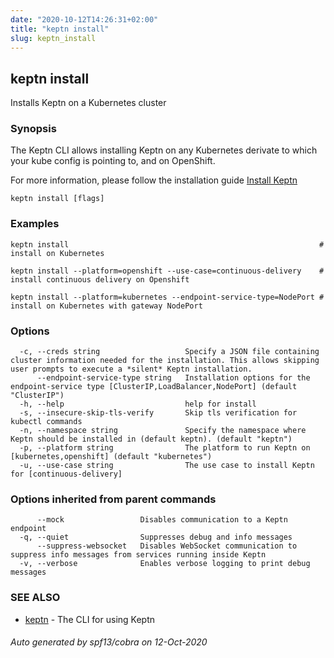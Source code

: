 ```yaml
---
date: "2020-10-12T14:26:31+02:00"
title: "keptn install"
slug: keptn_install
---
```

## keptn install

Installs Keptn on a Kubernetes cluster

### Synopsis

The Keptn CLI allows installing Keptn on any Kubernetes derivate to which your kube config is pointing to, and on OpenShift.

For more information, please follow the installation guide [Install Keptn](https://keptn.sh/docs/0.7.x/operate/install/#install-keptn)


```
keptn install [flags]
```

### Examples

```
keptn install                                                        # install on Kubernetes

keptn install --platform=openshift --use-case=continuous-delivery    # install continuous delivery on Openshift

keptn install --platform=kubernetes --endpoint-service-type=NodePort # install on Kubernetes with gateway NodePort

```

### Options

```
  -c, --creds string                   Specify a JSON file containing cluster information needed for the installation. This allows skipping user prompts to execute a *silent* Keptn installation.
      --endpoint-service-type string   Installation options for the endpoint-service type [ClusterIP,LoadBalancer,NodePort] (default "ClusterIP")
  -h, --help                           help for install
  -s, --insecure-skip-tls-verify       Skip tls verification for kubectl commands
  -n, --namespace string               Specify the namespace where Keptn should be installed in (default keptn). (default "keptn")
  -p, --platform string                The platform to run Keptn on [kubernetes,openshift] (default "kubernetes")
  -u, --use-case string                The use case to install Keptn for [continuous-delivery]
```

### Options inherited from parent commands

```
      --mock                 Disables communication to a Keptn endpoint
  -q, --quiet                Suppresses debug and info messages
      --suppress-websocket   Disables WebSocket communication to suppress info messages from services running inside Keptn
  -v, --verbose              Enables verbose logging to print debug messages
```

### SEE ALSO

* [keptn](../keptn/)	 - The CLI for using Keptn

###### Auto generated by spf13/cobra on 12-Oct-2020

